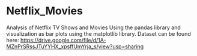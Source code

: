 # Netflix_Movies

Analysis of Netflix TV Shows and Movies Using the pandas library and visualization as bar plots using the matplotlib library.
Dataset can be found here: https://drive.google.com/file/d/1A-MZnPrSRssJTuYYHX_xpsffUmYrja_s/view?usp=sharing
